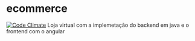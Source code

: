# ecommerce
[![Code Climate](https://codeclimate.com/github/AureoJr/ecommerce/badges/gpa.svg)](https://codeclimate.com/github/AureoJr/ecommerce)
Loja virtual com a implemetação do backend em java e o frontend com o angular
